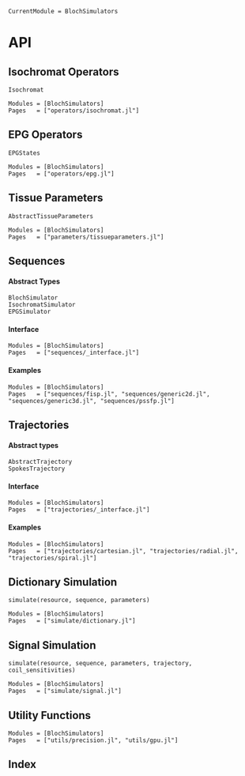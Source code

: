 ```@meta
CurrentModule = BlochSimulators
```

# API

## Isochromat Operators

```@docs
Isochromat
```

```@autodocs
Modules = [BlochSimulators]
Pages   = ["operators/isochromat.jl"]
```

## EPG Operators
```@docs
EPGStates
```

```@autodocs
Modules = [BlochSimulators]
Pages   = ["operators/epg.jl"]
```

## Tissue Parameters

```@docs
AbstractTissueParameters
```

```@autodocs
Modules = [BlochSimulators]
Pages   = ["parameters/tissueparameters.jl"]
```

## Sequences

#### Abstract Types
```@docs
BlochSimulator
IsochromatSimulator
EPGSimulator
```

#### Interface
```@autodocs
Modules = [BlochSimulators]
Pages   = ["sequences/_interface.jl"]
```

#### Examples

```@autodocs
Modules = [BlochSimulators]
Pages   = ["sequences/fisp.jl", "sequences/generic2d.jl", "sequences/generic3d.jl", "sequences/pssfp.jl"]
```

## Trajectories

#### Abstract types
```@docs
AbstractTrajectory
SpokesTrajectory
```

#### Interface
```@autodocs
Modules = [BlochSimulators]
Pages   = ["trajectories/_interface.jl"]
```

#### Examples
```@autodocs
Modules = [BlochSimulators]
Pages   = ["trajectories/cartesian.jl", "trajectories/radial.jl", "trajectories/spiral.jl"]
```

## Dictionary Simulation
```@docs
simulate(resource, sequence, parameters)
```

```@autodocs
Modules = [BlochSimulators]
Pages   = ["simulate/dictionary.jl"]
```

## Signal Simulation
```@docs
simulate(resource, sequence, parameters, trajectory, coil_sensitivities)
```

```@autodocs
Modules = [BlochSimulators]
Pages   = ["simulate/signal.jl"]
```

## Utility Functions
```@autodocs
Modules = [BlochSimulators]
Pages   = ["utils/precision.jl", "utils/gpu.jl"]
```

## Index
```@index
```
